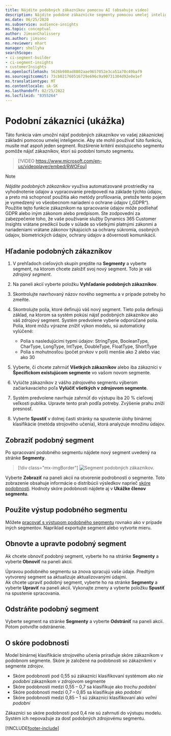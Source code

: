 ```yaml
---
title: Nájdite podobných zákazníkov pomocou AI (obsahuje video)
description: Nájdite podobné zákaznícke segmenty pomocou umelej inteligencie.
ms.date: 06/25/2020
ms.subservice: audience-insights
ms.topic: conceptual
author: JimsonChalissery
ms.author: jimsonc
ms.reviewer: mhart
manager: shellyha
searchScope:
- ci-segment-builder
- ci-segment-insights
- customerInsights
ms.openlocfilehash: 5626b980ad8802aae9657052e3ca51a70c49baf9
ms.sourcegitcommit: 73cb021760516729e696c9a90731304d92e0e1ef
ms.translationtype: MT
ms.contentlocale: sk-SK
ms.lasthandoff: 02/25/2022
ms.locfileid: "8355264"
---
```

# <a name="similar-customers-preview"></a>Podobní zákazníci (ukážka)

Táto funkcia vám umožní nájsť podobných zákazníkov vo vašej zákazníckej základni pomocou umelej inteligencie. Aby ste mohli používať túto funkciu, musíte mať aspoň jeden segment. Rozšírenie kritérií existujúceho segmentu pomôže nájsť zákazníkov, ktorí sú podobní tomuto segmentu.

> [!VIDEO https://www.microsoft.com/en-us/videoplayer/embed/RWOFou]

> [!NOTE]
> *Nájdite podobných zákazníkov* využíva automatizované prostriedky na vyhodnotenie údajov a vypracovanie predpovedí na základe týchto údajov, a preto má schopnosť použitia ako metódy profilovania, pretože tento pojem je vymedzený vo všeobecnom nariadení o ochrane údajov („GDPR“). Použitie tejto funkcie zákazníkom na spracovanie údajov môže podliehať GDPR alebo iným zákonom alebo predpisom. Ste zodpovední za zabezpečenie toho, že vaše používanie služby Dynamics 365 Customer Insights vrátane predikcií bude v súlade so všetkými platnými zákonmi a nariadeniami vrátane zákonov týkajúcich sa ochrany súkromia, osobných údajov, biometrických údajov, ochrany údajov a dôvernosti komunikácií.

## <a name="finding-similar-customers"></a>Hľadanie podobných zákazníkov

1. V prehľadoch cieľových skupín prejdite na **Segmenty** a vyberte segment, na ktorom chcete založiť svoj nový segment. Toto je váš *zdrojový segment*.

1. Na paneli akcií vyberte položku **Vyhľadanie podobných zákazníkov**.

1. Skontrolujte navrhovaný názov nového segmentu a v prípade potreby ho zmeňte.

1. Skontrolujte polia, ktoré definujú váš nový segment. Tieto polia definujú základ, na ktorom sa systém pokúsi nájsť podobných zákazníkov ako váš zdrojový segment. Systém predvolene vyberie odporúčané polia.
  Polia, ktoré môžu výrazne znížiť výkon modelu, sú automaticky vylúčené:
  
   - Polia s nasledujúcimi typmi údajov: StringType, BooleanType, CharType, LongType, IntType, DoubleType, FloatType, ShortType
   - Polia s mohutnosťou (počet prvkov v poli) menšie ako 2 alebo viac ako 30

1. Vyberte, či chcete zahrnúť **Všetkých zákazníkov** alebo iba zákazníci v **Špecifickom existujúcom segmente** vo vašom novom segmente.

1. Vylúčte zákazníkov z vášho zdrojového segmentu výberom začiarkavacieho poľa **Vylúčiť všetkých v zdrojovom segmente**.

1. Systém predvolene navrhuje zahrnúť do výstupu iba 20 % cieľovej veľkosti publika. Upravte tento prah podľa potreby. Zvýšenie prahu zníži presnosť.

1. Vyberte **Spustiť** v dolnej časti stránky na spustenie úlohy binárnej klasifikácie (metóda strojového učenia), ktorá analyzuje množinu údajov.

## <a name="view-the-similar-segment"></a>Zobraziť podobný segment

Po spracovaní podobného segmentu nájdete nový segment uvedený na stránke **Segmenty**.

> [!div class="mx-imgBorder"]
> ![Segment podobných zákazníkov.](media/expanded-segment.png "Segment podobných zákazníkov")

Vyberte **Zobraziť** na paneli akcií na otvorenie podrobností o segmente. Toto zobrazenie obsahuje informácie o distribúcii výsledkov naprieč [skóre podobnosti](#about-similarity-scores). Hodnoty skóre podobnosti nájdete aj v **Ukážke členov segmentu**.

## <a name="use-the-output-of-a-similar-segment"></a>Použite výstup podobného segmentu

Môžete [pracovať s výstupom podobného segmentu](segments.md) rovnako ako v prípade iných segmentov. Napríklad exportujte segment alebo vytvorte mieru.

## <a name="refresh-and-edit-a-similar-segment"></a>Obnovte a upravte podobný segment

Ak chcete obnoviť podobný segment, vyberte ho na stránke **Segmenty** a vyberte **Obnoviť** na paneli akcií.

Úpravou podobného segmentu sa znova spracujú vaše údaje. Predtým vytvorený segment sa aktualizuje aktualizovanými údajmi.    
Ak chcete upraviť podobný segment, vyberte ho na stránke **Segmenty** a vyberte **Upraviť** na paneli akcií. Vykonajte zmeny a vyberte položku **Spustiť** na spustenie spracovania.

## <a name="delete-a-similar-segment"></a>Odstráňte podobný segment

Vyberte segment na stránke **Segmenty** a vyberte **Odstrániť** na paneli akcií. Potom potvrďte odstránenie.

## <a name="about-similarity-scores"></a>O skóre podobnosti

Model binárnej klasifikácie strojového učenia priraďuje skóre zákazníkom v podobnom segmente. Skóre je založené na podobnosti so zákazníkmi v segmente zdrojov.

- Skóre podobnosti pod 0,55 sú zákazníci klasifikovaní systémom ako *nie podobní* zákazníkom v zdrojovom segmente
- Skóre podobnosti medzi 0,55 – 0,7 sa klasifikuje ako *trochu podobní*
- Skóre podobnosti medzi 0,7 – 0,85 sa klasifikuje ako *podobní*
- Skóre podobnosti medzi 0,85 – 1 sú zákazníci klasifikovaní ako *veľmi podobní*

Zákazníci so skóre podobnosti pod 0,4 nie sú zahrnutí do výstupu modelu. Systém ich nepovažuje za dosť podobných zdrojovému segmentu.


[!INCLUDE[footer-include](../includes/footer-banner.md)]